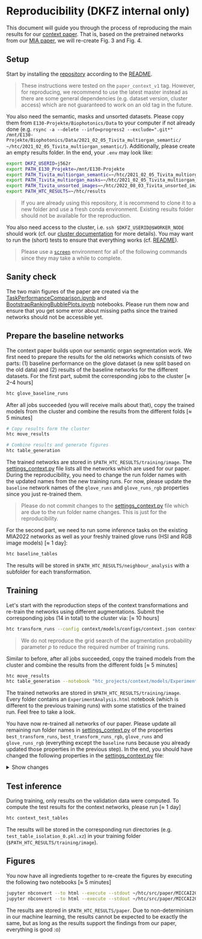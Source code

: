 # Reproducibility (DKFZ internal only)

This document will guide you through the process of reproducing the main results for our [context paper](https://arxiv.org/abs/2303.10972). That is, based on the pretrained networks from our [MIA paper](https://doi.org/10.1016/j.media.2022.102488), we will re-create Fig. 3 and Fig. 4.

## Setup

Start by installing the [repository](https://git.dkfz.de/imsy/issi/htc) according to the [README](../../README.md).

> These instructions were tested on the `paper_context_v1` tag. However, for reproducing, we recommend to use the latest master instead as there are some general dependencies (e.g. dataset version, cluster access) which are not guaranteed to work on an old tag in the future.

You also need the semantic, masks and unsorted datasets. Please copy them from `E130-Projekte/Biophotonics/Data` to your computer if not already done (e.g. `rsync -a --delete --info=progress2 --exclude=".git*" /mnt/E130-Projekte/Biophotonics/Data/2021_02_05_Tivita_multiorgan_semantic/ ~/htc/2021_02_05_Tivita_multiorgan_semantic/`). Additionally, please create an empty results folder. In the end, your `.env` may look like:

```bash
export DKFZ_USERID=j562r
export PATH_E130_Projekte=/mnt/E130-Projekte
export PATH_Tivita_multiorgan_semantic=~/htc/2021_02_05_Tivita_multiorgan_semantic
export PATH_Tivita_multiorgan_masks=~/htc/2021_02_05_Tivita_multiorgan_masks
export PATH_Tivita_unsorted_images=~/htc/2022_08_03_Tivita_unsorted_images
export PATH_HTC_RESULTS=~/htc/results
```

> If you are already using this repository, it is recommend to clone it to a new folder and use a fresh conda environment. Existing results folder should not be available for the reproduction.

You also need access to the cluster, i.e. `ssh $DKFZ_USERID@$WORKER_NODE` should work (cf. our [cluster documentation](../../htc/cluster/cluster_usage.md) for more details). You may want to run the (short) tests to ensure that everything works (cf. [README](../../README.md)).

> Please use a [`screen`](https://linuxize.com/post/how-to-use-linux-screen/) environment for all of the following commands since they may take a while to complete.

## Sanity check

The two main figures of the paper are created via the [TaskPerformanceComparison.ipynb](./TaskPerformanceComparison.ipynb) and [BootstrapRankingBubblePlots.ipynb](./BootstrapRankingBubblePlots.ipynb) notebooks. Please run them now and ensure that you get some error about missing paths since the trained networks should not be accessible yet.

## Prepare the baseline networks

The context paper builds upon our semantic organ segmentation work. We first need to prepare the results for the old networks which consists of two parts: (1) baseline performance on the glove dataset (a new split based on the old data) and (2) results of the baseline networks for the different datasets. For the first part, submit the corresponding jobs to the cluster [≈ 2–4 hours]

```bash
htc glove_baseline_runs
```

After all jobs succeeded (you will receive mails about that), copy the trained models from the cluster and combine the results from the different folds [≈ 5 minutes]

```bash
# Copy results form the cluster
htc move_results

# Combine results and generate figures
htc table_generation
```

The trained networks are stored in `$PATH_HTC_RESULTS/training/image`. The [settings_context.py](../../htc_projects/context/settings_context.py) file lists all the networks which are used for our paper. During the reproducibility, you need to change the run folder names with the updated names from the new training runs. For now, please update the `baseline` network names of the `glove_runs` and `glove_runs_rgb` properties since you just re-trained them.

> Please do not commit changes to the [settings_context.py](../../htc_projects/context/settings_context.py) file which are due to the run folder name changes. This is just for the reproducibility.

For the second part, we need to run some inference tasks on the existing MIA2022 networks as well as your freshly trained glove runs (HSI and RGB image models) [≈ 1 day]:

```bash
htc baseline_tables
```

The results will be stored in `$PATH_HTC_RESULTS/neighbour_analysis` with a subfolder for each transformation.

## Training

Let's start with the reproduction steps of the context transformations and re-train the networks using different augmentations. Submit the corresponding jobs (14 in total) to the cluster via: [≈ 10 hours]

```bash
htc transform_runs --config context/models/configs/context.json context/models/configs/context-glove.json --best --include-rgb
```

> We do not reproduce the grid search of the augmentation probability parameter $p$ to reduce the required number of training runs.

Similar to before, after all jobs succeeded, copy the trained models from the cluster and combine the results from the different folds [≈ 5 minutes]

```bash
htc move_results
htc table_generation --notebook "htc_projects/context/models/ExperimentAnalysis.ipynb"
```

The trained networks are stored in `$PATH_HTC_RESULTS/training/image`. Every folder contains an `ExperimentAnalysis.html` notebook (which is different to the previous training runs) with some statistics of the trained run. Feel free to take a look.

You have now re-trained all networks of our paper. Please update all remaining run folder names in [settings_context.py](../../htc_projects/context/settings_context.py) of the properties `best_transform_runs`, `best_transform_runs_rgb`, `glove_runs` and `glove_runs_rgb` (everything except the `baseline` runs because you already updated those properties in the previous step). In the end, you should have changed the following properties in the [settings_context.py](../../htc_projects/context/settings_context.py) file:

<details>
<summary>Show changes</summary>

```diff
src » git diff htc_projects/context/settings_context.py                                                                                  ~/htc/src
diff --git a/htc_projects/context/settings_context.py b/htc_projects/context/settings_context.py
index 4c207d7d..b478c9ad 100644
--- a/htc_projects/context/settings_context.py
+++ b/htc_projects/context/settings_context.py
@@ -287,40 +287,40 @@ class SettingContext:
     def best_transform_runs(self) -> dict[str, MultiPath]:
         # Best runs for each transformation (found via find_best_transform_run())
         return {
-            "organ_transplantation": settings.training_dir / "image/2023-02-08_14-48-02_organ_transplantation_0.8",
-            "cut_mix": settings.training_dir / "image/2023-02-08_17-08-57_cut_mix_1",
-            "jigsaw": settings.training_dir / "image/2023-02-16_21-17-59_jigsaw_0.8",
-            "random_erasing": settings.training_dir / "image/2023-02-08_12-06-44_random_erasing_0.4",
-            "hide_and_seek": settings.training_dir / "image/2023-02-16_15-34-51_hide_and_seek_1",
-            "elastic": settings.training_dir / "image/2023-02-08_09-40-59_elastic_0.6",
+            "organ_transplantation": settings.training_dir / "image/2023-07-08_15-55-10_context_organ_transplantation_0.8",
+            "cut_mix": settings.training_dir / "image/2023-07-08_15-55-10_context_cut_mix_1.0",
+            "jigsaw": settings.training_dir / "image/2023-07-08_15-55-10_context_jigsaw_0.8",
+            "random_erasing": settings.training_dir / "image/2023-07-08_15-55-10_context_random_erasing_0.4",
+            "hide_and_seek": settings.training_dir / "image/2023-07-08_15-55-10_context_hide_and_seek_1.0",
+            "elastic": settings.training_dir / "image/2023-07-08_15-55-10_context_elastic_0.6",
         }

     @property
     def best_transform_runs_rgb(self) -> dict[str, MultiPath]:
         return {
-            "organ_transplantation": settings.training_dir / "image/2023-01-29_11-31-04_organ_transplantation_0.8_rgb",
+            "organ_transplantation": settings.training_dir / "image/2023-07-08_15-55-10_context_organ_transplantation_rgb_0.8",
         }

     @property
     def glove_runs(self) -> dict[str, MultiPath]:
         return {
-            "baseline": settings.training_dir / "image/2023-02-21_23-14-44_glove_baseline",
+            "baseline": settings.training_dir / "image/2023-06-29_18-00-40_default_glove",
             "organ_transplantation": (
-                settings.training_dir / "image/2023-02-21_23-14-55_glove_organ_transplantation_0.8"
+                settings.training_dir / "image/2023-07-08_15-55-10_context-glove_organ_transplantation_0.8"
             ),
-            "cut_mix": settings.training_dir / "image/2023-02-23_19-07-27_glove_cut_mix_1.0",
-            "jigsaw": settings.training_dir / "image/2023-02-22_12-31-26_glove_jigsaw_0.8",
-            "elastic": settings.training_dir / "image/2023-02-22_12-31-26_glove_elastic_0.6",
-            "random_erasing": settings.training_dir / "image/2023-02-22_12-31-26_glove_random_erasing_0.4",
-            "hide_and_seek": settings.training_dir / "image/2023-02-22_12-31-26_glove_hide_and_seek_1.0",
+            "cut_mix": settings.training_dir / "image/2023-07-08_15-55-10_context-glove_cut_mix_1.0",
+            "jigsaw": settings.training_dir / "image/2023-07-08_15-55-10_context-glove_jigsaw_0.8",
+            "elastic": settings.training_dir / "image/2023-07-08_15-55-10_context-glove_elastic_0.6",
+            "random_erasing": settings.training_dir / "image/2023-07-08_15-55-10_context-glove_random_erasing_0.4",
+            "hide_and_seek": settings.training_dir / "image/2023-07-08_15-55-10_context-glove_hide_and_seek_1.0",
         }

     @property
     def glove_runs_rgb(self) -> dict[str, MultiPath]:
         return {
-            "baseline": settings.training_dir / "image/2023-02-24_12-07-15_glove_baseline_rgb",
+            "baseline": settings.training_dir / "image/2023-06-29_18-00-40_default_rgb_glove",
             "organ_transplantation": (
-                settings.training_dir / "image/2023-02-24_14-27-15_glove_organ_transplantation_0.8_rgb"
+                settings.training_dir / "image/2023-07-08_15-55-10_context-glove_organ_transplantation_rgb_0.8"
             ),
         }
```

</details>

## Test inference

During training, only results on the validation data were computed. To compute the test results for the context networks, please run [≈ 1 day]

```bash
htc context_test_tables
```

The results will be stored in the corresponding run directories (e.g. `test_table_isolation_0.pkl.xz`) in your training folder (`$PATH_HTC_RESULTS/training/image`).

## Figures

You now have all ingredients together to re-create the figures by executing the following two notebooks [≈ 5 minutes]

```bash
jupyter nbconvert --to html --execute --stdout ~/htc/src/paper/MICCAI2023/TaskPerformanceComparison.ipynb > /dev/null
jupyter nbconvert --to html --execute --stdout ~/htc/src/paper/MICCAI2023/BootstrapRankingBubblePlots.ipynb > /dev/null
```

The results are stored in `$PATH_HTC_RESULTS/paper`. Due to non-determinism in our machine learning, the results cannot be expected to be exactly the same, but as long as the results support the findings from our paper, everything is good :o)

